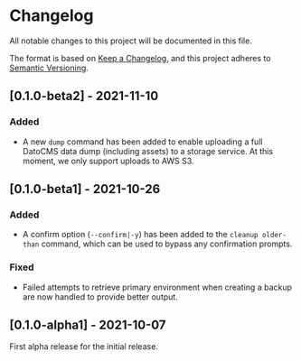 Changelog
===

All notable changes to this project will be documented in this file.

The format is based on [Keep a Changelog](https://keepachangelog.com/en/1.0.0/),
and this project adheres to [Semantic Versioning](https://semver.org/spec/v2.0.0.html).

## [0.1.0-beta2] - 2021-11-10

### Added
- A new `dump` command has been added to enable uploading a full DatoCMS data dump (including assets) to a storage
  service. At this moment, we only support uploads to AWS S3.

## [0.1.0-beta1] - 2021-10-26

### Added
- A confirm option (`--confirm|-y`) has been added to the `cleanup older-than` command, which can be used to bypass any 
  confirmation prompts.

### Fixed
- Failed attempts to retrieve primary environment when creating a backup are now handled to provide better output.

## [0.1.0-alpha1] - 2021-10-07

First alpha release for the initial release.
